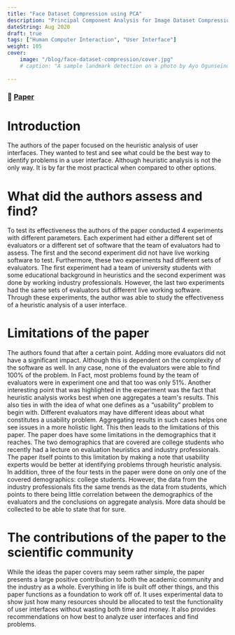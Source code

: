 ```yaml
---
title: "Face Dataset Compression using PCA"
description: "Principal Component Analysis for Image Dataset Compression"
dateString: Aug 2020
draft: true
tags: ["Human Computer Interaction", "User Interface"]
weight: 105
cover:
    image: "/blog/face-dataset-compression/cover.jpg"
    # caption: "A sample landmark detection on a photo by Ayo Ogunseinde taken from Unsplash"
    
---
```

### 🔗 [Paper](https://dl.acm.org/doi/10.1145/97243.97281)

# Introduction
The authors of the paper focused on the heuristic analysis of user interfaces. They wanted
to test and see what could be the best way to identify problems in a user interface. Although
heuristic analysis is not the only way. It is by far the most practical when compared to other
options.
# What did the authors assess and find?
To test its effectiveness the authors of the paper conducted 4 experiments with different
parameters. Each experiment had either a different set of evaluators or a different set of software
that the team of evaluators had to assess. The first and the second experiment did not have live
working software to test. Furthermore, these two experiments had different sets of evaluators.
The first experiment had a team of university students with some educational background in
heuristics and the second experiment was done by working industry professionals. However, the
last two experiments had the same sets of evaluators but different live working software.
Through these experiments, the author was able to study the effectiveness of a heuristic analysis
of a user interface.
# Limitations of the paper
The authors found that after a certain point. Adding more evaluators did not have a
significant impact. Although this is dependent on the complexity of the software as well. In any
case, none of the evaluators were able to find 100% of the problem. In Fact, most problems
found by the team of evaluators were in experiment one and that too was only 51%.
Another interesting point that was highlighted in the experiment was the fact that
heuristic analysis works best when one aggregates a team's results. This also ties in with the idea
of what one defines as a “usability” problem to begin with. Different evaluators may have
different ideas about what constitutes a usability problem. Aggregating results in such cases
helps one see issues in a more holistic light. This then leads to the limitations of this paper.
The paper does have some limitations in the demographics that it reaches. The two
demographics that are covered are college students who recently had a lecture on evaluation
heuristics and industry professionals. The paper itself points to this limitation by making a note
that usability experts would be better at identifying problems through heuristic analysis. In
addition, three of the four tests in the paper were done on only one of the covered demographics:
college students. However, the data from the industry professionals fits the same trends as the
data from students, which points to there being little correlation between the demographics of the
evaluators and the conclusions on aggregate analysis. More data should be collected to be able to
state that for sure.
# The contributions of the paper to the scientific community
While the ideas the paper covers may seem rather simple, the paper presents a large
positive contribution to both the academic community and the industry as a whole. Everything in
life is built off other things, and this paper functions as a foundation to work off of. It uses
experimental data to show just how many resources should be allocated to test the functionality
of user interfaces without wasting both time and money. It also provides recommendations on
how best to analyze user interfaces and find problems.